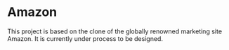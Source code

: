 # Amazon
This project is based on the clone of the globally renowned marketing site Amazon. It is currently under process to be designed. 
